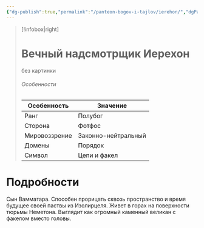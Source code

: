```yaml
---
{"dg-publish":true,"permalink":"/panteon-bogov-i-tajlov/ierehon/","dgPassFrontmatter":true}
---
```


> [!infobox|right]
> # Вечный надсмотрщик Иерехон
> без картинки
> ###### Особенности
> | Особенность | Значение |
> | ---- | ---- |
> | Ранг |Полубог |
> | Сторона | Фотфос|
> | Мировоззрение | Законно-нейтральный |
> | Домены |Порядок|
> |Символ| Цепи и факел|

# Подробности

Сын Вамматара. Способен прорицать сквозь пространство и время будущее своей паствы из Изолирцеля. Живет в горах на поверхности тюрьмы Неметона. Выглядит как огромный каменный великан с факелом вместо головы.